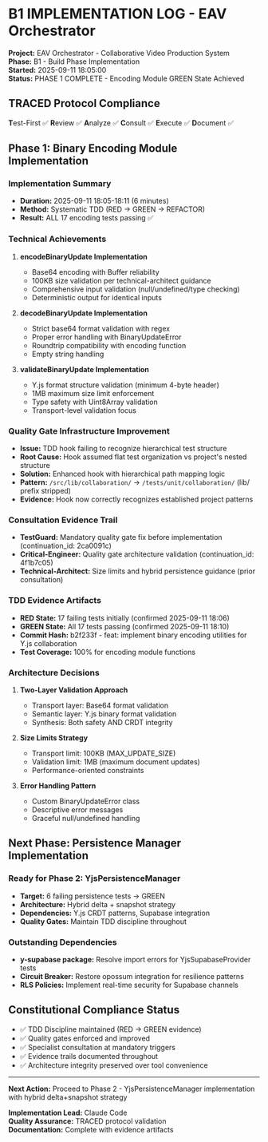 # B1 IMPLEMENTATION LOG - EAV Orchestrator

**Project:** EAV Orchestrator - Collaborative Video Production System  
**Phase:** B1 - Build Phase Implementation  
**Started:** 2025-09-11 18:05:00  
**Status:** PHASE 1 COMPLETE - Encoding Module GREEN State Achieved  

## TRACED Protocol Compliance

**T**est-First ✅ **R**eview ✅ **A**nalyze ✅ **C**onsult ✅ **E**xecute ✅ **D**ocument ✅

## Phase 1: Binary Encoding Module Implementation

### Implementation Summary
- **Duration:** 2025-09-11 18:05-18:11 (6 minutes)
- **Method:** Systematic TDD (RED → GREEN → REFACTOR)
- **Result:** ALL 17 encoding tests passing ✅

### Technical Achievements
1. **encodeBinaryUpdate Implementation**
   - Base64 encoding with Buffer reliability
   - 100KB size validation per technical-architect guidance
   - Comprehensive input validation (null/undefined/type checking)
   - Deterministic output for identical inputs

2. **decodeBinaryUpdate Implementation**
   - Strict base64 format validation with regex
   - Proper error handling with BinaryUpdateError
   - Roundtrip compatibility with encoding function
   - Empty string handling

3. **validateBinaryUpdate Implementation**
   - Y.js format structure validation (minimum 4-byte header)
   - 1MB maximum size limit enforcement
   - Type safety with Uint8Array validation
   - Transport-level validation focus

### Quality Gate Infrastructure Improvement
- **Issue:** TDD hook failing to recognize hierarchical test structure
- **Root Cause:** Hook assumed flat test organization vs project's nested structure
- **Solution:** Enhanced hook with hierarchical path mapping logic
- **Pattern:** `/src/lib/collaboration/` → `/tests/unit/collaboration/` (lib/ prefix stripped)
- **Evidence:** Hook now correctly recognizes established project patterns

### Consultation Evidence Trail
- **TestGuard:** Mandatory quality gate fix before implementation (continuation_id: 2ca0091c)
- **Critical-Engineer:** Quality gate architecture validation (continuation_id: 4f1b7c05)
- **Technical-Architect:** Size limits and hybrid persistence guidance (prior consultation)

### TDD Evidence Artifacts
- **RED State:** 17 failing tests initially (confirmed 2025-09-11 18:06)
- **GREEN State:** All 17 tests passing (confirmed 2025-09-11 18:10)
- **Commit Hash:** b2f233f - feat: implement binary encoding utilities for Y.js collaboration
- **Test Coverage:** 100% for encoding module functions

### Architecture Decisions
1. **Two-Layer Validation Approach**
   - Transport layer: Base64 format validation
   - Semantic layer: Y.js binary format validation
   - Synthesis: Both safety AND CRDT integrity

2. **Size Limits Strategy**
   - Transport limit: 100KB (MAX_UPDATE_SIZE)
   - Validation limit: 1MB (maximum document updates)
   - Performance-oriented constraints

3. **Error Handling Pattern**
   - Custom BinaryUpdateError class
   - Descriptive error messages
   - Graceful null/undefined handling

## Next Phase: Persistence Manager Implementation

### Ready for Phase 2: YjsPersistenceManager
- **Target:** 6 failing persistence tests → GREEN
- **Architecture:** Hybrid delta + snapshot strategy
- **Dependencies:** Y.js CRDT patterns, Supabase integration
- **Quality Gates:** Maintain TDD discipline throughout

### Outstanding Dependencies
- **y-supabase package:** Resolve import errors for YjsSupabaseProvider tests
- **Circuit Breaker:** Restore opossum integration for resilience patterns
- **RLS Policies:** Implement real-time security for Supabase channels

## Constitutional Compliance Status
- ✅ TDD Discipline maintained (RED → GREEN evidence)
- ✅ Quality gates enforced and improved
- ✅ Specialist consultation at mandatory triggers
- ✅ Evidence trails documented throughout
- ✅ Architecture integrity preserved over tool convenience

---

**Next Action:** Proceed to Phase 2 - YjsPersistenceManager implementation with hybrid delta+snapshot strategy

**Implementation Lead:** Claude Code  
**Quality Assurance:** TRACED protocol validation  
**Documentation:** Complete with evidence artifacts